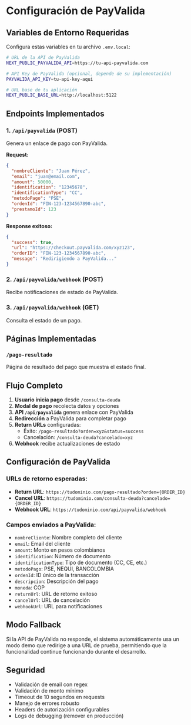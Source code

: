 # Configuración de PayValida

## Variables de Entorno Requeridas

Configura estas variables en tu archivo `.env.local`:

```bash
# URL de la API de PayValida
NEXT_PUBLIC_PAYVALIDA_API=https://tu-api-payvalida.com

# API Key de PayValida (opcional, depende de su implementación)
PAYVALIDA_API_KEY=tu-api-key-aqui

# URL base de tu aplicación
NEXT_PUBLIC_BASE_URL=http://localhost:5122
```

## Endpoints Implementados

### 1. `/api/payvalida` (POST)
Genera un enlace de pago con PayValida.

**Request:**
```json
{
  "nombreCliente": "Juan Pérez",
  "email": "juan@email.com",
  "amount": 50000,
  "identification": "12345678",
  "identificationType": "CC",
  "metodoPago": "PSE",
  "ordenId": "FIN-123-1234567890-abc",
  "prestamoId": 123
}
```

**Response exitoso:**
```json
{
  "success": true,
  "url": "https://checkout.payvalida.com/xyz123",
  "orderID": "FIN-123-1234567890-abc",
  "message": "Redirigiendo a PayValida..."
}
```

### 2. `/api/payvalida/webhook` (POST)
Recibe notificaciones de estado de PayValida.

### 3. `/api/payvalida/webhook` (GET)
Consulta el estado de un pago.

## Páginas Implementadas

### `/pago-resultado`
Página de resultado del pago que muestra el estado final.

## Flujo Completo

1. **Usuario inicia pago** desde `/consulta-deuda`
2. **Modal de pago** recolecta datos y opciones
3. **API `/api/payvalida`** genera enlace con PayValida
4. **Redirección** a PayValida para completar pago
5. **Return URLs** configuradas:
   - Éxito: `/pago-resultado?orden=xyz&status=success`
   - Cancelación: `/consulta-deuda?cancelado=xyz`
6. **Webhook** recibe actualizaciones de estado

## Configuración de PayValida

### URLs de retorno esperadas:
- **Return URL**: `https://tudominio.com/pago-resultado?orden={ORDER_ID}`
- **Cancel URL**: `https://tudominio.com/consulta-deuda?cancelado={ORDER_ID}`
- **Webhook URL**: `https://tudominio.com/api/payvalida/webhook`

### Campos enviados a PayValida:
- `nombreCliente`: Nombre completo del cliente
- `email`: Email del cliente
- `amount`: Monto en pesos colombianos
- `identification`: Número de documento
- `identificationType`: Tipo de documento (CC, CE, etc.)
- `metodoPago`: PSE, NEQUI, BANCOLOMBIA
- `ordenId`: ID único de la transacción
- `descripcion`: Descripción del pago
- `moneda`: COP
- `returnUrl`: URL de retorno exitoso
- `cancelUrl`: URL de cancelación
- `webhookUrl`: URL para notificaciones

## Modo Fallback

Si la API de PayValida no responde, el sistema automáticamente usa un modo demo que redirige a una URL de prueba, permitiendo que la funcionalidad continue funcionando durante el desarrollo.

## Seguridad

- Validación de email con regex
- Validación de monto mínimo
- Timeout de 10 segundos en requests
- Manejo de errores robusto
- Headers de autorización configurables
- Logs de debugging (remover en producción)